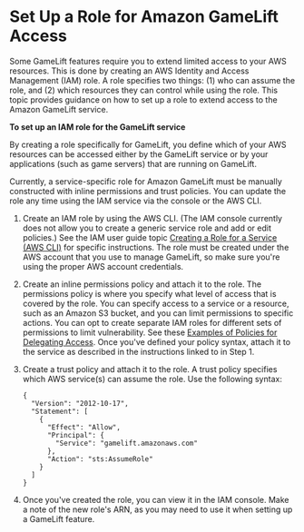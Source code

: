 # Set Up a Role for Amazon GameLift Access<a name="setting-up-role"></a>

Some GameLift features require you to extend limited access to your AWS resources\. This is done by creating an AWS Identity and Access Management \(IAM\) role\. A role specifies two things: \(1\) who can assume the role, and \(2\) which resources they can control while using the role\. This topic provides guidance on how to set up a role to extend access to the Amazon GameLift service\. 

**To set up an IAM role for the GameLift service**

By creating a role specifically for GameLift, you define which of your AWS resources can be accessed either by the GameLift service or by your applications \(such as game servers\) that are running on GameLift\.

Currently, a service\-specific role for Amazon GameLift must be manually constructed with inline permissions and trust policies\. You can update the role any time using the IAM service via the console or the AWS CLI\. 

1. Create an IAM role by using the AWS CLI\. \(The IAM console currently does not allow you to create a generic service role and add or edit policies\.\) See the IAM user guide topic [Creating a Role for a Service \(AWS CLI\)](https://docs.aws.amazon.com/IAM/latest/UserGuide/id_roles_create_for-service.html#roles-creatingrole-service-cli) for specific instructions\. The role must be created under the AWS account that you use to manage GameLift, so make sure you're using the proper AWS account credentials\.

1. Create an inline permissions policy and attach it to the role\. The permissions policy is where you specify what level of access that is covered by the role\. You can specify access to a service or a resource, such as an Amazon S3 bucket, and you can limit permissions to specific actions\. You can opt to create separate IAM roles for different sets of permissions to limit vulnerability\. See these [Examples of Policies for Delegating Access](https://docs.aws.amazon.com/IAM/latest/UserGuide/id_roles_create_policy-examples.html)\. Once you've defined your policy syntax, attach it to the service as described in the instructions linked to in Step 1\.

1. Create a trust policy and attach it to the role\. A trust policy specifies which AWS service\(s\) can assume the role\. Use the following syntax: 

   ```
   {
     "Version": "2012-10-17",
     "Statement": [
       {
         "Effect": "Allow",
         "Principal": {
           "Service": "gamelift.amazonaws.com"
         },
         "Action": "sts:AssumeRole"
       }
     ]
   }
   ```

1. Once you've created the role, you can view it in the IAM console\. Make a note of the new role's ARN, as you may need to use it when setting up a GameLift feature\.